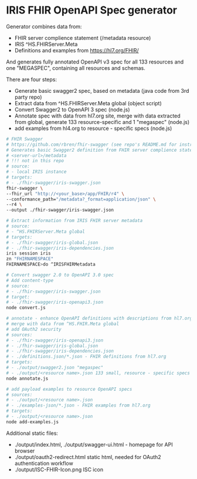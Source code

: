 # IRIS FHIR OpenAPI Spec generator

Generator combines data from:
- FHIR server complience statement (/metadata resource)
- IRIS ^HS.FHIRServer.Meta
- Definitions and examples from https://hl7.org/FHIR/

And generates fully annotated OpenAPI v3 spec for all 133 resources and one "MEGASPEC", containing all resources and schemas.

There are four steps:
- Generate basic swagger2 spec, based on metadata (java code from 3rd party repo)
- Extract data from ^HS.FHIRServer.Meta global (object script)
- Convert Swagger2 to OpenAPI 3 spec (node.js)
- Annotate spec with data from hl7.org site, merge with data extracted from global, generate 133 resource-specific and 1 "megaspec" (node.js)
- add examples from hl4.org to resource - specific specs (node.js)

```bash
# FHIR Swagger
# https://github.com/rbren/fhir-swagger (see repo's README.md for instructions)
# Generates basic Swagger2 definition from FHIR server complience statement
# <server-url>/metadata
# !!! not in this repo
# source:
# - local IRIS instance
# targets:
# - ./fhir-swagger/iris-swagger.json
fhir-swagger \
--fhir_url "http://<your_base>/app/FHIR/r4" \
--conformance_path="/metadata?_format=application/json" \
--r4 \
--output ./fhir-swagger/iris-swagger.json

# Extract information from IRIS FHIR server metadata
# source:
# - ^HS.FHIRServer.Meta global
# targets:
# - ./fhir-swagger/iris-global.json
# - ./fhir-swagger/iris-dependencies.json
iris session iris
zn "FHIRNAMESPACE"
FHIRNAMESPACE>do ^IRISFHIRMetadata

# Convert swagger 2.0 to OpenAPI 3.0 spec
# Add content-type
# source:
# - ./fhir-swagger/iris-swagger.json
# target:
# - ./fhir-swagger/iris-openapi3.json
node convert.js

# annotate - enhance OpenAPI definitions with descriptions from hl7.org
# merge with data from ^HS.FHIR.Meta global
# add OAuth2 security
# sources:
# - ./fhir-swagger/iris-openapi3.json
# - ./fhir-swagger/iris-global.json
# - ./fhir-swagger/iris-dependencies.json
# - ./definitions.json/*.json - FHIR definitions from hl7.org
# targets:
# - ./output/swagger2.json "megaspec"
# - ./output/<resource name>.json 133 small, resource - specific specs
node annotate.js

# add payload examples to resource OpenAPI specs
# sources:
# - ./output/<resource name>.json
# - ./examples-json/*.json - FHIR examples from hl7.org
# targets:
# - ./output/<resource name>.json
node add-examples.js
```

Additional static files:

- ./output/index.html, ./output/swagger-ui.html - homepage for API browser
- ./output/oauth2-redirect.html static html, needed for OAuth2 authentication workflow
- ./output/ISC-FHIR-Icon.png ISC icon
